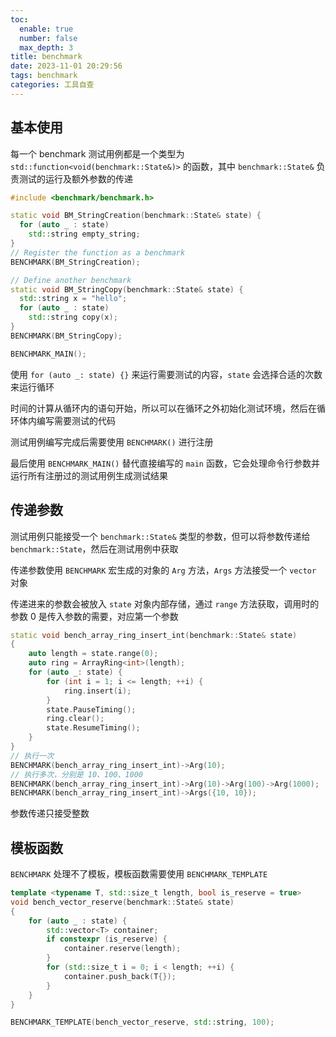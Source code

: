 ```yaml
---
toc:
  enable: true
  number: false
  max_depth: 3
title: benchmark
date: 2023-11-01 20:29:56
tags: benchmark
categories: 工具自查
---
```


## 基本使用

每一个 benchmark 测试用例都是一个类型为 `std::function<void(benchmark::State&)>` 的函数，其中 `benchmark::State&` 负责测试的运行及额外参数的传递

```cpp
#include <benchmark/benchmark.h>

static void BM_StringCreation(benchmark::State& state) {
  for (auto _ : state)
    std::string empty_string;
}
// Register the function as a benchmark
BENCHMARK(BM_StringCreation);

// Define another benchmark
static void BM_StringCopy(benchmark::State& state) {
  std::string x = "hello";
  for (auto _ : state)
    std::string copy(x);
}
BENCHMARK(BM_StringCopy);

BENCHMARK_MAIN();
```

使用 `for (auto _: state) {}` 来运行需要测试的内容，`state` 会选择合适的次数来运行循环

时间的计算从循环内的语句开始，所以可以在循环之外初始化测试环境，然后在循环体内编写需要测试的代码

测试用例编写完成后需要使用 `BENCHMARK()` 进行注册

最后使用 `BENCHMARK_MAIN()` 替代直接编写的 `main` 函数，它会处理命令行参数并运行所有注册过的测试用例生成测试结果

## 传递参数

测试用例只能接受一个 `benchmark::State&` 类型的参数，但可以将参数传递给 `benchmark::State`，然后在测试用例中获取

传递参数使用 `BENCHMARK` 宏生成的对象的 `Arg` 方法，`Args` 方法接受一个 `vector` 对象

传递进来的参数会被放入 `state` 对象内部存储，通过 `range` 方法获取，调用时的参数 0 是传入参数的需要，对应第一个参数

```cpp
static void bench_array_ring_insert_int(benchmark::State& state)
{
    auto length = state.range(0);
    auto ring = ArrayRing<int>(length);
    for (auto _: state) {
        for (int i = 1; i <= length; ++i) {
            ring.insert(i);
        }
        state.PauseTiming();
        ring.clear();
        state.ResumeTiming();
    }
}
// 执行一次
BENCHMARK(bench_array_ring_insert_int)->Arg(10);
// 执行多次，分别是 10、100、1000
BENCHMARK(bench_array_ring_insert_int)->Arg(10)->Arg(100)->Arg(1000);
BENCHMARK(bench_array_ring_insert_int)->Args({10, 10});
```

参数传递只接受整数

## 模板函数

`BENCHMARK` 处理不了模板，模板函数需要使用 `BENCHMARK_TEMPLATE`

```cpp
template <typename T, std::size_t length, bool is_reserve = true>
void bench_vector_reserve(benchmark::State& state)
{
	for (auto _ : state) {
		std::vector<T> container;
		if constexpr (is_reserve) {
			container.reserve(length);
		}
		for (std::size_t i = 0; i < length; ++i) {
			container.push_back(T{});
		}
	}
}

BENCHMARK_TEMPLATE(bench_vector_reserve, std::string, 100);
```



